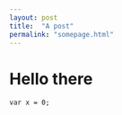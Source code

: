 ```yaml
---
layout: post
title:  "A post"
permalink: "somepage.html"
---
```


# Hello there

```
var x = 0;
```
